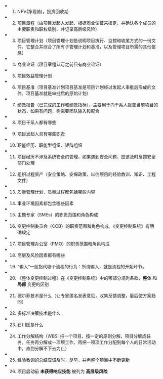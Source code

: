 - 1. NPV(净现值)，投资回收期
- 2. 项目章程（由项目发起人发起、根据商业论证来指定、并确认各个成员的主要职责和职权级别、并记录高层级风险）
- 3. 项目管理计划（项目管理计划是说明项目执行、监控和收尾方式的一份文件，它整合并综合了所有子管理计划和基准，以及管理项目所需的其他信息）
- 4. 商业论证（项目章程认可之前只有商业论证）
- 5. 项目效益管理计划
- 6. 项目基准（项目基准计划项目基准是项目计划经过发起人审批后形成的文件，项目基准就是审批后的原始计划）
- 7. 绩效报告（已完成的工作和绩效指标），主要用于向干系人报告当前项目的状态，如果有问题，则需要团队输入和配合
- 8. 项目干系人都有哪些
- 9. 项目发起人具有哪些职责
- 10. 职能经历、职能型组织、矩阵组织
- 11. 项目经历不涉及系统安全的管理，如果遇到安全问题，应该及时反馈安全部门处理
- 12. 组织过程资产（安全策略、安保政策、以往项目的经验教训、知识、工程文件）
- 13. 质量管理计划、质量过程都包括哪些内容
- 14. 事业环境因素都包含哪些因素
- 15. 主题专家（SMEs）的职责范围和角色构成
- 16. 变更控制委员会（CCB）的职责范围和角色构成，《变更控制系统》有明确规定
- 17. 项目管理办公室（PMO）的职责范围和角色构成
- 18. 高层及风险因素都有哪些
- 19. “输入”一般指代哪个流程的行为：所谓输入，就是流程的开始环节。
- 20. 《整体变更控制过程》在《变更控制系统》中的哪部分规则条款，**整体** 和 **局部** 变更的区别
- 21. 德尔菲技术是什么（让专家匿名发表意见，收集反馈调整，最后使方案趋同）
- 22. 多标准决策技术是什么
- 23. 石川图是什么
- 24. 工作分解结构（WBS: 把一个项目，按一定的原则分解，项目分解成任务，任务再分解成一项项工作，再把一项项工作分配到每个人的日常活动中，直到分解不下去为止）
- 25. 经验教训的总结应该及时、尽早，并再整个项目中不断更新
- 26. 项目启动前 **未获得响应技能** 被列为 **高层级风险**
